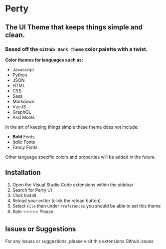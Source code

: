 # Perty

## The UI Theme that keeps things simple and clean. 

### Based off the `GitHub Dark Theme` color palette with a twist. 

**Color themes for languages such as:**

- Javascript
- Python
- JSON
- HTML
- CSS
- Sass 
- Markdown 
- VueJS
- GraphQL
- And More!.

In the art of keeping things simple these theme does not include:
- **Bold** Fonts
- *Italic* Fonts
- Fancy Fonts

Other language specific colors and properties will be added in the future.

## Installation

1. Open the Visual Studio Code extensions within the sidebar
2. Search for Perty UI
3. Click Install
4. Reload your editor (click the reload button)
5. Select `File` then under `Preferences` you should be able to set this theme
6. Rate ⭐⭐⭐⭐⭐ Please

## Issues or Suggestions

For any issues or suggestions, please visit this extensions Github issues







